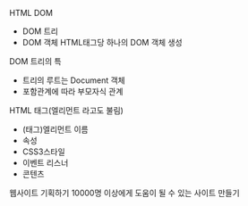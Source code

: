 HTML DOM
- DOM 트리
- DOM 객체
  HTML태그당 하나의 DOM 객체 생성

DOM 트리의 특
- 트리의 루트는 Document 객체
- 포함관계에 따라 부모자식 관계

HTML 태그(엘리먼트 라고도 불림)
- (태그)엘리먼트 이름
- 속성
- CSS3스타일
- 이벤트 리스너
- 콘텐츠

웹사이트 기획하기
10000명 이상에게 도움이 될 수 있는 사이트 만들기
